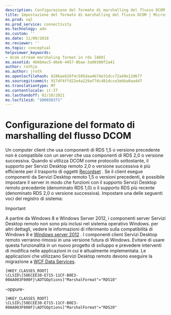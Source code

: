 ```yaml
---
description: Configurazione del formato di marshalling del flusso DCOM
title: Impostazione del formato di marshalling del flusso DCOM | Microsoft Docs
ms.prod: sql
ms.prod_service: connectivity
ms.technology: ado
ms.custom: ''
ms.date: 11/09/2018
ms.reviewer: ''
ms.topic: conceptual
helpviewer_keywords:
- dcom stream marshaling format in rds [ADO]
ms.assetid: 46664ac5-d6e6-4457-8bae-3a98300f2a41
author: rothja
ms.author: jroth
ms.openlocfilehash: 8286ae626f4c505daa4b74e31dcc72a49e12d677
ms.sourcegitcommit: 917df4ffd22e4a229af7dc481dcce3ebba0aa4d7
ms.translationtype: MT
ms.contentlocale: it-IT
ms.lasthandoff: 02/10/2021
ms.locfileid: "100036371"
---
```

# <a name="setting-dcom-stream-marshaling-format"></a>Configurazione del formato di marshalling del flusso DCOM
Un computer client che usa componenti di RDS 1,5 o versione precedente non è compatibile con un server che usa componenti di RDS 2,0 o versione successiva. Quando si utilizza DCOM come protocollo sottostante, il supporto per Servizi Desktop remoto 2,0 o versione successiva è più efficiente per il trasporto di oggetti [Recordset](../../reference/ado-api/recordset-object-ado.md) . Se il client esegue componenti da Servizi Desktop remoto 1,5 o versioni precedenti, è possibile impostare il server in modo che funzioni con il supporto Servizi Desktop remoto precedente (denominato RDS 1,0) o il supporto RDS più recente (denominato RDS 2,0 o versione successiva). Impostare una delle seguenti voci del registro di sistema:  
  
> [!IMPORTANT]
>  A partire da Windows 8 e Windows Server 2012, i componenti server Servizi Desktop remoto non sono più inclusi nel sistema operativo Windows. per altri dettagli, vedere le informazioni di riferimento sulla compatibilità di Windows 8 e [Windows server 2012](https://www.microsoft.com/download/details.aspx?id=27416) . I componenti client Servizi Desktop remoto verranno rimossi in una versione futura di Windows. Evitare di usare questa funzionalità in un nuovo progetto di sviluppo e prevedere interventi di modifica nelle applicazioni in cui è attualmente implementata. Le applicazioni che utilizzano Servizi Desktop remoto devono eseguire la migrazione a [WCF Data Services](/dotnet/framework/wcf/).  
  
```console
[HKEY_CLASSES_ROOT]  
\CLSID\[58ECEE30-E715-11CF-B0E3-00AA003F000F}\ADTGOptions]"MarshalFormat"="RDS10"  
```  
  
 -oppure-  
  
```console
[HKEY_CLASSES_ROOT]  
\CLSID\[58ECEE30-E715-11CF-B0E3-00AA003F000F}\ADTGOptions]"MarshalFormat"="RDS20"  
```